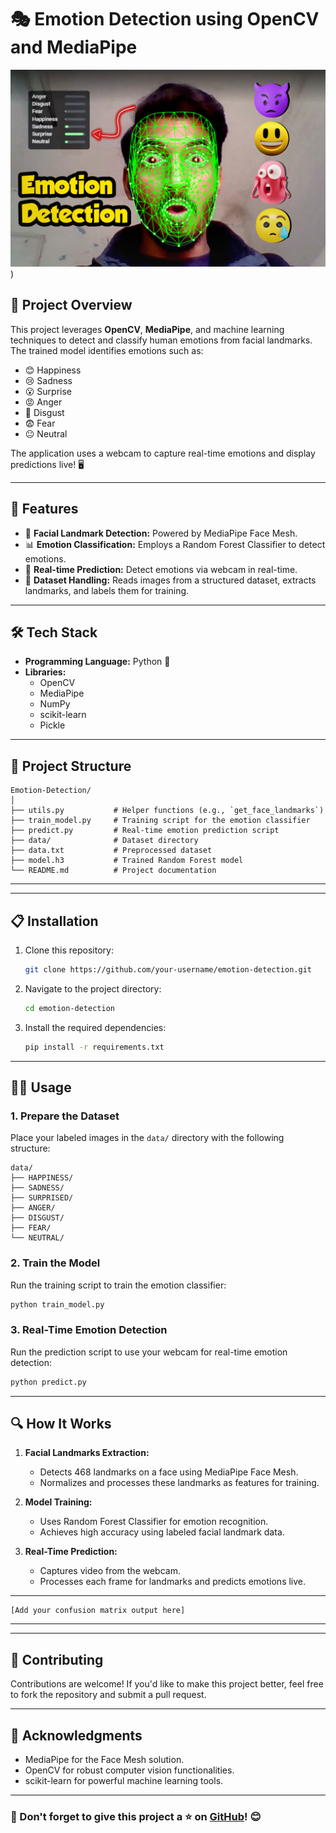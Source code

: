 # 🎭 Emotion Detection using OpenCV and MediaPipe

![Thumbnail](https://github.com/ahmadsabir786/emotion-detection-project/blob/main/20241214_121241.png?raw=true))  


## 📖 Project Overview
This project leverages **OpenCV**, **MediaPipe**, and machine learning techniques to detect and classify human emotions from facial landmarks. The trained model identifies emotions such as:
- 😊 Happiness
- 😢 Sadness
- 😮 Surprise
- 😡 Anger
- 🤢 Disgust
- 😨 Fear
- 😐 Neutral

The application uses a webcam to capture real-time emotions and display predictions live! 🖥️

---

## 🚀 Features
- 🧠 **Facial Landmark Detection:** Powered by MediaPipe Face Mesh.
- 📊 **Emotion Classification:** Employs a Random Forest Classifier to detect emotions.
- 🎥 **Real-time Prediction:** Detect emotions via webcam in real-time.
- 📁 **Dataset Handling:** Reads images from a structured dataset, extracts landmarks, and labels them for training.

---

## 🛠️ Tech Stack
- **Programming Language:** Python 🐍
- **Libraries:**
  - OpenCV
  - MediaPipe
  - NumPy
  - scikit-learn
  - Pickle

---

## 📂 Project Structure
```
Emotion-Detection/
│
├── utils.py           # Helper functions (e.g., `get_face_landmarks`)
├── train_model.py     # Training script for the emotion classifier
├── predict.py         # Real-time emotion prediction script
├── data/              # Dataset directory
├── data.txt           # Preprocessed dataset
├── model.h3           # Trained Random Forest model
└── README.md          # Project documentation
```

---



---

## 📋 Installation
1. Clone this repository:
   ```bash
   git clone https://github.com/your-username/emotion-detection.git
   ```
2. Navigate to the project directory:
   ```bash
   cd emotion-detection
   ```
3. Install the required dependencies:
   ```bash
   pip install -r requirements.txt
   ```

---

## 🧑‍💻 Usage
### 1. Prepare the Dataset
Place your labeled images in the `data/` directory with the following structure:
```
data/
├── HAPPINESS/
├── SADNESS/
├── SURPRISED/
├── ANGER/
├── DISGUST/
├── FEAR/
└── NEUTRAL/
```

### 2. Train the Model
Run the training script to train the emotion classifier:
```bash
python train_model.py
```

### 3. Real-Time Emotion Detection
Run the prediction script to use your webcam for real-time emotion detection:
```bash
python predict.py
```

---

## 🔍 How It Works
1. **Facial Landmarks Extraction:**
   - Detects 468 landmarks on a face using MediaPipe Face Mesh.
   - Normalizes and processes these landmarks as features for training.

2. **Model Training:**
   - Uses Random Forest Classifier for emotion recognition.
   - Achieves high accuracy using labeled facial landmark data.

3. **Real-Time Prediction:**
   - Captures video from the webcam.
   - Processes each frame for landmarks and predicts emotions live.

---

  ```
  [Add your confusion matrix output here]
  ```

---


---

## 🤝 Contributing
Contributions are welcome! If you'd like to make this project better, feel free to fork the repository and submit a pull request. 

---


## 🙌 Acknowledgments
- MediaPipe for the Face Mesh solution.
- OpenCV for robust computer vision functionalities.
- scikit-learn for powerful machine learning tools.

---

### 🌟 Don't forget to give this project a ⭐ on [GitHub](https://github.com/your-username/emotion-detection)! 😊
